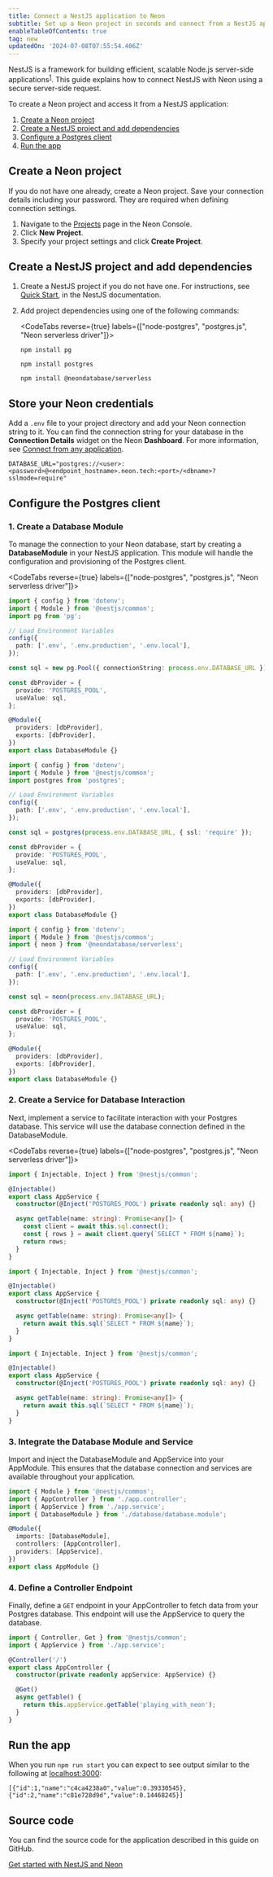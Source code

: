 ```yaml
---
title: Connect a NestJS application to Neon
subtitle: Set up a Neon project in seconds and connect from a NestJS application
enableTableOfContents: true
tag: new
updatedOn: '2024-07-08T07:55:54.406Z'
---
```


NestJS is a framework for building efficient, scalable Node.js server-side applications<sup><a target="_blank" href="https://docs.nestjs.com/">1</a></sup>. This guide explains how to connect NestJS with Neon using a secure server-side request.

To create a Neon project and access it from a NestJS application:

1. [Create a Neon project](#create-a-neon-project)
2. [Create a NestJS project and add dependencies](#create-a-nestjs-project-and-add-dependencies)
3. [Configure a Postgres client](#configure-the-postgres-client)
4. [Run the app](#run-the-app)

## Create a Neon project

If you do not have one already, create a Neon project. Save your connection details including your password. They are required when defining connection settings.

1. Navigate to the [Projects](https://console.neon.tech/app/projects) page in the Neon Console.
2. Click **New Project**.
3. Specify your project settings and click **Create Project**.

## Create a NestJS project and add dependencies

1. Create a NestJS project if you do not have one. For instructions, see [Quick Start](https://docs.nestjs.com/first-steps), in the NestJS documentation.

2. Add project dependencies using one of the following commands:

   <CodeTabs reverse={true} labels={["node-postgres", "postgres.js", "Neon serverless driver"]}>

   ```shell
   npm install pg
   ```

   ```shell
   npm install postgres
   ```

   ```shell
   npm install @neondatabase/serverless
   ```

   </CodeTabs>

## Store your Neon credentials

Add a `.env` file to your project directory and add your Neon connection string to it. You can find the connection string for your database in the **Connection Details** widget on the Neon **Dashboard**. For more information, see [Connect from any application](/docs/connect/connect-from-any-app).

```shell shouldWrap
DATABASE_URL="postgres://<user>:<password>@<endpoint_hostname>.neon.tech:<port>/<dbname>?sslmode=require"
```

## Configure the Postgres client

### 1. Create a Database Module

To manage the connection to your Neon database, start by creating a **DatabaseModule** in your NestJS application. This module will handle the configuration and provisioning of the Postgres client.

<CodeTabs reverse={true} labels={["node-postgres", "postgres.js", "Neon serverless driver"]}>

```typescript
import { config } from 'dotenv';
import { Module } from '@nestjs/common';
import pg from 'pg';

// Load Environment Variables
config({
  path: ['.env', '.env.production', '.env.local'],
});

const sql = new pg.Pool({ connectionString: process.env.DATABASE_URL });

const dbProvider = {
  provide: 'POSTGRES_POOL',
  useValue: sql,
};

@Module({
  providers: [dbProvider],
  exports: [dbProvider],
})
export class DatabaseModule {}
```

```typescript
import { config } from 'dotenv';
import { Module } from '@nestjs/common';
import postgres from 'postgres';

// Load Environment Variables
config({
  path: ['.env', '.env.production', '.env.local'],
});

const sql = postgres(process.env.DATABASE_URL, { ssl: 'require' });

const dbProvider = {
  provide: 'POSTGRES_POOL',
  useValue: sql,
};

@Module({
  providers: [dbProvider],
  exports: [dbProvider],
})
export class DatabaseModule {}
```

```typescript
import { config } from 'dotenv';
import { Module } from '@nestjs/common';
import { neon } from '@neondatabase/serverless';

// Load Environment Variables
config({
  path: ['.env', '.env.production', '.env.local'],
});

const sql = neon(process.env.DATABASE_URL);

const dbProvider = {
  provide: 'POSTGRES_POOL',
  useValue: sql,
};

@Module({
  providers: [dbProvider],
  exports: [dbProvider],
})
export class DatabaseModule {}
```

</CodeTabs>

### 2. Create a Service for Database Interaction

Next, implement a service to facilitate interaction with your Postgres database. This service will use the database connection defined in the DatabaseModule.

<CodeTabs reverse={true} labels={["node-postgres", "postgres.js", "Neon serverless driver"]}>

```typescript
import { Injectable, Inject } from '@nestjs/common';

@Injectable()
export class AppService {
  constructor(@Inject('POSTGRES_POOL') private readonly sql: any) {}

  async getTable(name: string): Promise<any[]> {
    const client = await this.sql.connect();
    const { rows } = await client.query(`SELECT * FROM ${name}`);
    return rows;
  }
}
```

```typescript
import { Injectable, Inject } from '@nestjs/common';

@Injectable()
export class AppService {
  constructor(@Inject('POSTGRES_POOL') private readonly sql: any) {}

  async getTable(name: string): Promise<any[]> {
    return await this.sql(`SELECT * FROM ${name}`);
  }
}
```

```typescript
import { Injectable, Inject } from '@nestjs/common';

@Injectable()
export class AppService {
  constructor(@Inject('POSTGRES_POOL') private readonly sql: any) {}

  async getTable(name: string): Promise<any[]> {
    return await this.sql(`SELECT * FROM ${name}`);
  }
}
```

</CodeTabs>

### 3. Integrate the Database Module and Service

Import and inject the DatabaseModule and AppService into your AppModule. This ensures that the database connection and services are available throughout your application.

```typescript
import { Module } from '@nestjs/common';
import { AppController } from './app.controller';
import { AppService } from './app.service';
import { DatabaseModule } from './database/database.module';

@Module({
  imports: [DatabaseModule],
  controllers: [AppController],
  providers: [AppService],
})
export class AppModule {}
```

### 4. Define a Controller Endpoint

Finally, define a `GET` endpoint in your AppController to fetch data from your Postgres database. This endpoint will use the AppService to query the database.

```typescript
import { Controller, Get } from '@nestjs/common';
import { AppService } from './app.service';

@Controller('/')
export class AppController {
  constructor(private readonly appService: AppService) {}

  @Get()
  async getTable() {
    return this.appService.getTable('playing_with_neon');
  }
}
```

## Run the app

When you run `npm run start` you can expect to see output similar to the following at [localhost:3000](localhost:3000):

```shell shouldWrap
[{"id":1,"name":"c4ca4238a0","value":0.39330545},{"id":2,"name":"c81e728d9d","value":0.14468245}]
```

## Source code

You can find the source code for the application described in this guide on GitHub.

<DetailIconCards>

<a href="https://github.com/neondatabase/examples/tree/main/with-nestjs" description="Get started with NestJS and Neon" icon="github">Get started with NestJS and Neon</a>

</DetailIconCards>

<NeedHelp/>

